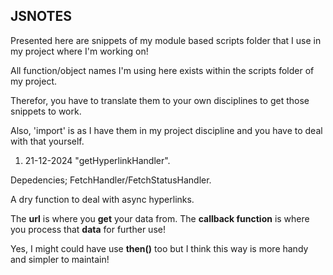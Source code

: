 ## JSNOTES

Presented here are snippets of my module based scripts folder that I use in my project where I'm working on!

All function/object names I'm using here exists within the scripts folder of my project.

Therefor, you have to translate them to your own disciplines to get those snippets to work.

Also, 'import' is as I have them in my project discipline and you have to deal with that yourself.

1. 21-12-2024  "getHyperlinkHandler".

Depedencies; FetchHandler/FetchStatusHandler.

A dry function to deal with async hyperlinks.

The **url** is where you **get** your data from.
The **callback function** is where you process that **data** for further use!

Yes, I might could have use **then()** too but I think this way is more handy and simpler to maintain!
